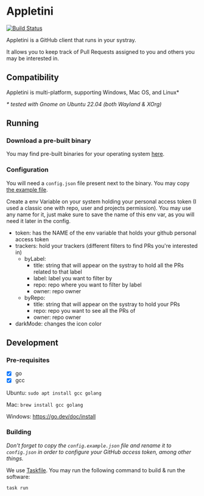 # Appletini
[![Build Status](https://github.com/the-chaos-collective/appletini/actions/workflows/build-check.yml/badge.svg)](https://github.com/the-chaos-collective/appletini/actions/workflows/build-check.yml)

Appletini is a GitHub client that runs in your systray.

It allows you to keep track of Pull Requests assigned to you and others you may be interested in.

## Compatibility

Appletini is multi-platform, supporting Windows, Mac OS, and Linux\*

_\* tested with Gnome on Ubuntu 22.04 (both Wayland & XOrg)_

## Running

### Download a pre-built binary

You may find pre-built binaries for your operating system [here](https://github.com/the-chaos-collective/appletini/releases).

### Configuration

You will need a `config.json` file present next to the binary. You may copy [the example file](config.example.json).

Create a env Variable on your system holding your personal access token (I used
a classic one with repo, user and projects permission).
You may use any name for it, just make sure to save the name of this env var, as you will need it later in the config.

- token: has the NAME of the env variable that holds your github personal access token
- trackers: hold your trackers (different filters to find PRs you're interested in)
  - byLabel:
    - title: string that will appear on the systray to hold all the PRs related to that label
    - label: label you want to filter by
    - repo: repo where you want to filter by label
    - owner: repo owner
  - byRepo:
    - title: string that will appear on the systray to hold your PRs
    - repo: repo you want to see all the PRs of
    - owner: repo owner
- darkMode: changes the icon color

## Development

### Pre-requisites

- [x] go
- [x] gcc

Ubuntu:
`sudo apt install gcc golang`

Mac:
`brew install gcc golang`

Windows:
https://go.dev/doc/install

### Building

_Don't forget to copy the `config.example.json` file and rename it to `config.json` in order to configure your GitHub access token, among other things._

We use [Taskfile](https://taskfile.dev). You may run the following command to build & run the software:

```
task run
```

